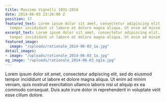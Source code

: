 ```yaml
---
title: Massimo Vignelli 1931-2014
date: 2014-06-03 23:26:00 Z
position: 17
featured_text: Lorem ipsum dolor sit amet, consectetur adipiscing elit, sed do eiusmod
  tempor incididunt ut labore et dolore magna aliqua. Ut enim ad minim veniam.
excerpt_text: Lorem ipsum dolor sit amet, consectetur adipiscing elit, sed do eiusmod
  tempor incididunt ut labore et dolore magna aliqua. Ut enim ad minim veniam.
featured_image:
  image: "/uploads/rationale_2014-06-03_1a.jpg"
detail_images:
- image: "/uploads/rationale_2014-06-03_1a.jpg"
og_image: "/uploads/rationale_2014-06-03_og1a.jpg"
---
```


Lorem ipsum dolor sit amet, consectetur adipiscing elit, sed do eiusmod tempor incididunt ut labore et dolore magna aliqua. Ut enim ad minim veniam, quis nostrud exercitation ullamco laboris nisi ut aliquip ex ea commodo consequat. Duis aute irure dolor in reprehenderit in voluptate velit esse cillum dolore.

